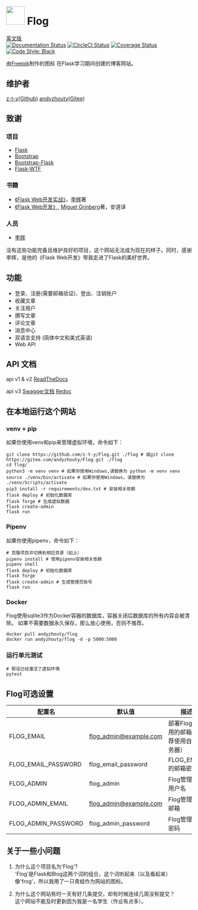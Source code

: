 # <img src="https://flog.pythonanywhere.com/static/favicon/favicon.svg" width="50px"> Flog
[英文版](./README.md)  
[![Documentation Status](https://img.shields.io/readthedocs/flog?logo=Read%20The%20Docs)](https://flog.readthedocs.io/en/latest/?badge=latest)
[![CircleCI Status](https://img.shields.io/circleci/build/gh/z-t-y/Flog?label=circleci&logo=circleci)](https://circleci.com/gh/z-t-y/Flog)
[![Coverage Status](https://img.shields.io/coveralls/github/z-t-y/Flog?logo=coveralls)](https://coveralls.io/github/z-t-y/Flog?branch=master)
[![Code Style: Black](https://img.shields.io/badge/code%20style-black-black)](https://github.com/psf/black)

由[Freepik]("https://www.flaticon.com/authors/freepik")制作的图标
在Flask学习期间创建的博客网站。

## 维护者

[z-t-y(Github)](https://github.com/z-t-y)
[andyzhouty(Gitee)](https://gitee.com/andyzhouty)

## 致谢

### 项目

- [Flask](https://github.com/pallets/flask)
- [Bootstrap](https://github.com/twbs/bootstrap)
- [Bootstrap-Flask](https://github.com/greyli/bootstrap-flask)
- [Flask-WTF](https://github.com/lepture/flask-wtf)

### 书籍

- [《Flask Web开发实战》](https://helloflask.com)，[李辉](https://greli.com)著
- [《Flask Web开发》](https://www.ituring.com.cn/book/2463), [Miguel Grinberg](https://blog.miguelgrinberg.com/)著，安道译

### 人员

- [李辉](https://greyli.com)

没有这些功能完备且维护良好的项目，这个网站无法成为现在的样子。同时，感谢李辉，是他的《Flask Web开发》带我走进了Flask的美好世界。

## 功能

- 登录、注册(需要邮箱验证)、登出、注销账户
- 收藏文章
- 关注用户
- 撰写文章
- 评论文章
- 消息中心
- 双语言支持 (简体中文和美式英语)
- Web API

## API 文档

api v1 & v2
[ReadTheDocs](https://flog.readthedocs.io/en/latest/)

api v3
[Swagger文档](https://flog.pythonanywhere.com/docs)
[Redoc](https://flog.pythonanywhere.com/redoc)

## 在本地运行这个网站

### venv + pip

如果你使用venv和pip来管理虚拟环境，命令如下：

```shell
git clone https://github.com/z-t-y/Flog.git ./flog # 或git clone https://gitee.com/andyzhouty/Flog.git ./flog
cd flog/
python3 -m venv venv # 如果你使用Windows,请替换为 python -m venv venv
source ./venv/bin/activate # 如果你使用Windows，请替换为 ./venv/Scripts/activate
pip3 install -r requirements/dev.txt # 安装相关依赖
flask deploy # 初始化数据库
flask forge # 生成虚拟数据
flask create-admin
flask run
```

### Pipenv

如果你使用pipenv，命令如下：

```shell
# 克隆项目并切换到相应目录（如上）
pipenv install # 使用pipenv安装相关依赖
pipenv shell
flask deploy # 初始化数据库
flask forge
flask create-admin # 生成管理员账号
flask run
```

### Docker

Flog使用sqlite3作为Docker容器的数据库，容器关闭后数据库的所有内容会被清除。
如果不需要数据永久保存，那么放心使用，否则不推荐。

```shell
docker pull andyzhouty/flog
docker run andyzhouty/flog -d -p 5000:5000
```

### 运行单元测试

```shell
# 假设已经激活了虚拟环境
pytest
```

## Flog可选设置

| 配置名              | 默认值                 | 描述                                       |
| ------------------- | ---------------------- | ------------------------------------------ |
| FLOG_EMAIL          | flog_admin@example.com | 部署Flog时所用的邮箱（推荐使用自建服务器） |
| FLOG_EMAIL_PASSWORD | flog_email_password    | FLOG_EMAIL的邮箱密码                       |
| FLOG_ADMIN          | flog_admin             | Flog管理员的用户名                         |
| FLOG_ADMIN_EMAIL    | flog_admin@example.com | Flog管理员的邮箱                           |
| FLOG_ADMIN_PASSWORD | flog_admin_password    | Flog管理员的密码                           |

## 关于一些小问题

1. 为什么这个项目名为'Flog'?  
   'Flog'是Flask和Blog这两个词的组合，这个词听起来（以及看起来）像'frog'，所以我用了一只青蛙作为网站的图标。

2. 为什么这个网站有时一天有好几条提交，却有时候连续几周没有提交？  
这个网站不能及时更新因为我是一名学生（作业有点多）。
